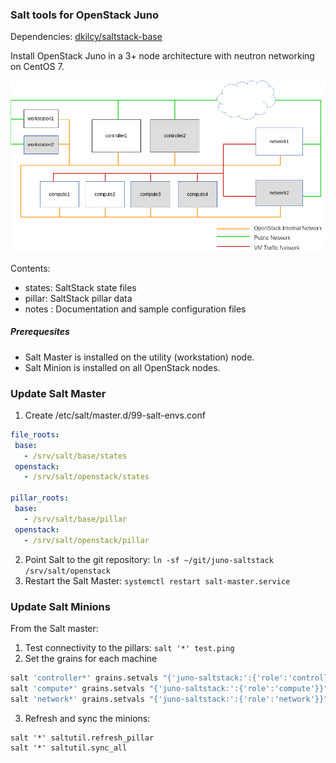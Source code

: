 ### Salt tools for OpenStack Juno

Dependencies: [dkilcy/saltstack-base](https://github.com/dkilcy/saltstack-base)

Install OpenStack Juno in a 3+ node architecture with neutron networking on CentOS 7.

![Node Deployment](notes/node-deployment.png "Node Deployment")

Contents:  

- states: SaltStack state files  
- pillar: SaltStack pillar data  
- notes : Documentation and sample configuration files  

##### Prerequesites

- Salt Master is installed on the utility (workstation) node.
- Salt Minion is installed on all OpenStack nodes. 

### Update Salt Master

1. Create /etc/salt/master.d/99-salt-envs.conf

 ```yaml
file_roots:
  base:
    - /srv/salt/base/states
  openstack:
    - /srv/salt/openstack/states
 
pillar_roots:
  base:
    - /srv/salt/base/pillar
  openstack:
    - /srv/salt/openstack/pillar
```

2. Point Salt to the git repository: `ln -sf ~/git/juno-saltstack /srv/salt/openstack`
3. Restart the Salt Master: `systemctl restart salt-master.service`

### Update Salt Minions

From the Salt master:

1. Test connectivity to the pillars: `salt '*' test.ping`
2. Set the grains for each machine

 ```bash
salt 'controller*' grains.setvals "{'juno-saltstack:':{'role':'controller'}}"
salt 'compute*' grains.setvals "{'juno-saltstack:':{'role':'compute'}}"
salt 'network*' grains.setvals "{'juno-saltstack:':{'role':'network'}}"
```

3. Refresh and sync the minions:

```
salt '*' saltutil.refresh_pillar
salt '*' saltutil.sync_all
```


